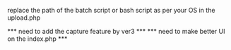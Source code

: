 replace the path of the batch script or bash script as per your OS in the upload.php


*** need to add the capture feature by ver3 *** 
*** need to make better UI on the index.php ***
